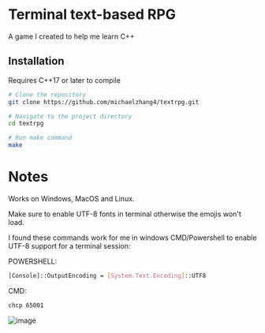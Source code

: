 # Terminal text-based RPG

A game I created to help me learn C++

## Installation

Requires C++17 or later to compile

```sh
# Clone the repository
git clone https://github.com/michaelzhang4/textrpg.git

# Navigate to the project directory
cd textrpg

# Run make command
make
```

# Notes

Works on Windows, MacOS and Linux.

Make sure to enable UTF-8 fonts in terminal otherwise the emojis won't load.

I found these commands work for me in windows CMD/Powershell to enable UTF-8 support for a terminal session:

POWERSHELL:
```sh
[Console]::OutputEncoding = [System.Text.Encoding]::UTF8
```
CMD:
```sh
chcp 65001
```
![image](https://github.com/user-attachments/assets/f44fbe68-555c-4770-b93e-14b5efd3b07e)

